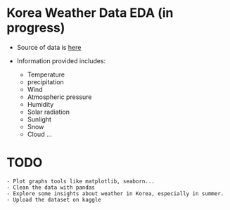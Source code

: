 # Korea Weather Data EDA (in progress)

- Source of data is [here](https://data.kma.go.kr/data/grnd/selectAsosRltmList.do?pgmNo=36)

- Information provided includes:
    - Temperature
    - precipitation
    - Wind
    - Atmospheric pressure
    - Humidity
    - Solar radiation
    - Sunlight
    - Snow
    - Cloud
    ...
    
# TODO
    - Plot graphs tools like matplotlib, seaborn...
    - Clean the data with pandas
    - Explore some insights about weather in Korea, especially in summer. 
    - Upload the dataset on kaggle